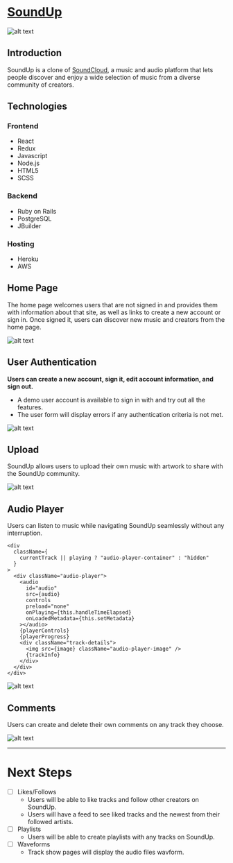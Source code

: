 # [SoundUp](demolink)

![alt text][home]

## Introduction
SoundUp is a clone of [SoundCloud](soundcloud), a music and audio platform that lets people discover and enjoy a wide selection of music from a diverse community of creators.

## Technologies
### Frontend
* React
* Redux
* Javascript
* Node.js
* HTML5
* SCSS

### Backend
* Ruby on Rails
* PostgreSQL
* JBuilder

### Hosting 
* Heroku
* AWS

## Home Page
The home page welcomes users that are not signed in and provides them with information about that site, as well as links to create a new account or sign in. Once signed it, users can discover new music and creators from the home page.

![alt text][home_gif]

## User Authentication
**Users can create a new account, sign it, edit account information, and sign out.**
* A demo user account is available to sign in with and try out all the features.
* The user form will display errors if any authentication criteria is not met.

![alt text][user_auth]

## Upload
SoundUp allows users to upload their own music with artwork to share with the SoundUp community.

![alt text][upload]

## Audio Player
Users can listen to music while navigating SoundUp seamlessly without any interruption.
```
<div
  className={
    currentTrack || playing ? "audio-player-container" : "hidden"
  }
>
  <div className="audio-player">
    <audio
      id="audio"
      src={audio}
      controls
      preload="none"
      onPlaying={this.handleTimeElapsed}
      onLoadedMetadata={this.setMetadata}
    ></audio>
    {playerControls}
    {playerProgress}
    <div className="track-details">
      <img src={image} className="audio-player-image" />
      {trackInfo}
    </div>
  </div>
</div>
```

![alt text][audio_player]

## Comments
Users can create and delete their own comments on any track they choose.

![alt text][comments]

---

# Next Steps

- [ ] Likes/Follows
  * Users will be able to like tracks and follow other creators on SoundUp.
  * Users will have a feed to see liked tracks and the newest from their followed artists.
- [ ] Playlists
  * Users will be able to create playlists with any tracks on SoundUp.
- [ ] Waveforms
  * Track show pages will display the audio files wavform.

[demolink]: https://soundup-us.herokuapp.com
[soundcloud]: https://soundcloud.com/
[home]: https://soundup-seeds.s3-us-west-1.amazonaws.com/soundup_home.png
[home_gif]: https://soundup-seeds.s3-us-west-1.amazonaws.com/home_page.gif
[user_auth]: https://soundup-seeds.s3-us-west-1.amazonaws.com/user_auth.gif
[upload]: https://soundup-seeds.s3-us-west-1.amazonaws.com/upload.gif
[audio_player]: https://soundup-seeds.s3-us-west-1.amazonaws.com/audio_player.png
[comments]: https://soundup-seeds.s3-us-west-1.amazonaws.com/comments.gif
